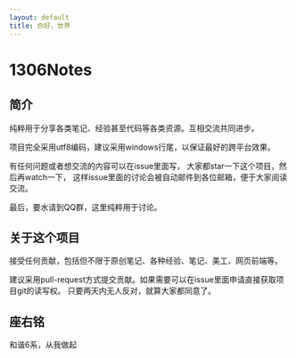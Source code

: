 ```yaml
---
layout: default
title: 你好，世界
---
```


1306Notes
===========

简介
-----

纯粹用于分享各类笔记、经验甚至代码等各类资源。互相交流共同进步。

项目完全采用utf8编码，建议采用windows行尾，以保证最好的跨平台效果。

有任何问题或者想交流的内容可以在issue里面写，
大家都star一下这个项目，然后再watch一下，
这样issue里面的讨论会被自动邮件到各位邮箱，便于大家阅读交流。

最后，要水请到QQ群，这里纯粹用于讨论。

关于这个项目
------------

接受任何贡献，包括但不限于原创笔记、各种经验、笔记、美工、网页前端等。

建议采用pull-request方式提交贡献。如果需要可以在issue里面申请直接获取项目git的读写权。
只要两天内无人反对，就算大家都同意了。

座右铭
-------

和谐6系，从我做起
